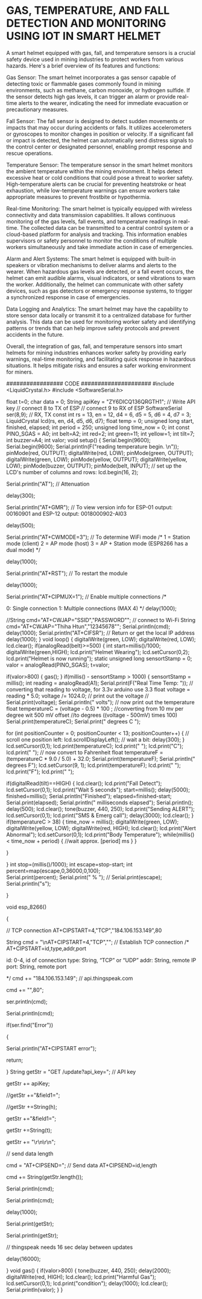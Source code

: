 # GAS, TEMPERATURE, AND FALL DETECTION AND MONITORING USING IOT IN SMART HELMET
A smart helmet equipped with gas, fall, and temperature sensors is a crucial safety device used in mining industries to protect workers from various hazards. Here's a brief overview of its features and functions:

Gas Sensor: The smart helmet incorporates a gas sensor capable of detecting toxic or flammable gases commonly found in mining environments, such as methane, carbon monoxide, or hydrogen sulfide. If the sensor detects high gas levels, it can trigger an alarm or provide real-time alerts to the wearer, indicating the need for immediate evacuation or precautionary measures.

Fall Sensor: The fall sensor is designed to detect sudden movements or impacts that may occur during accidents or falls. It utilizes accelerometers or gyroscopes to monitor changes in position or velocity. If a significant fall or impact is detected, the helmet can automatically send distress signals to the control center or designated personnel, enabling prompt response and rescue operations.

Temperature Sensor: The temperature sensor in the smart helmet monitors the ambient temperature within the mining environment. It helps detect excessive heat or cold conditions that could pose a threat to worker safety. High-temperature alerts can be crucial for preventing heatstroke or heat exhaustion, while low-temperature warnings can ensure workers take appropriate measures to prevent frostbite or hypothermia.

Real-time Monitoring: The smart helmet is typically equipped with wireless connectivity and data transmission capabilities. It allows continuous monitoring of the gas levels, fall events, and temperature readings in real-time. The collected data can be transmitted to a central control system or a cloud-based platform for analysis and tracking. This information enables supervisors or safety personnel to monitor the conditions of multiple workers simultaneously and take immediate action in case of emergencies.

Alarm and Alert Systems: The smart helmet is equipped with built-in speakers or vibration mechanisms to deliver alarms and alerts to the wearer. When hazardous gas levels are detected, or a fall event occurs, the helmet can emit audible alarms, visual indicators, or send vibrations to warn the worker. Additionally, the helmet can communicate with other safety devices, such as gas detectors or emergency response systems, to trigger a synchronized response in case of emergencies.

Data Logging and Analytics: The smart helmet may have the capability to store sensor data locally or transmit it to a centralized database for further analysis. This data can be used for monitoring worker safety and identifying patterns or trends that can help improve safety protocols and prevent accidents in the future.

Overall, the integration of gas, fall, and temperature sensors into smart helmets for mining industries enhances worker safety by providing early warnings, real-time monitoring, and facilitating quick response in hazardous situations. It helps mitigate risks and ensures a safer working environment for miners.

################# CODE ##################### 
#include <LiquidCrystal.h> 
#include <SoftwareSerial.h>

float t=0;
char data = 0; 
String apiKey = "ZY6DICQ136QRGTH1"; // Write API key
// connect 8 to TX of ESP
// connect 9 to RX of ESP 
SoftwareSerial ser(8,9); 
// RX, TX 
const int rs = 13, en = 12, d4 = 6, d5 = 5, d6 = 4, d7 = 3;
LiquidCrystal lcd(rs, en, d4, d5, d6, d7);
float temp = 0;
unsigned long start, finished, elapsed;
int period = 250; 
unsigned long time_now = 0; 
int const PINO_SGAS = A0;
int belt=A2; 
int red=2;
int green=11;
int yellow=1;
int tilt=7;
int buzzer=A4;
int valor; 
void setup()
{
Serial.begin(9600); 
Serial.begin(9600); 
Serial.println(F("reading temperature begin. \n")); 
pinMode(red, OUTPUT); 
digitalWrite(red, LOW);
pinMode(green, OUTPUT); 
digitalWrite(green, LOW); 
pinMode(yellow, OUTPUT); 
digitalWrite(yellow, LOW);
pinMode(buzzer, OUTPUT);
pinMode(belt, INPUT); // set up the LCD's number of columns and rows: 
lcd.begin(16, 2);

Serial.println("AT"); // Attenuation

delay(300);

Serial.println("AT+GMR"); // To view version info for ESP-01 output: 00160901 and ESP-12 output: 0018000902-AI03

delay(500);

Serial.println("AT+CWMODE=3"); // To determine WiFi mode /* 1 = Station mode (client) 2 = AP mode (host) 3 = AP + Station mode (ESP8266 has a dual mode) */

delay(1000);

Serial.println("AT+RST"); // To restart the module

delay(1000);

Serial.println("AT+CIPMUX=1"); // Enable multiple connections /*

0: Single connection
1: Multiple connections (MAX 4)
*/
delay(1000);

//String cmd="AT+CWJAP="SSID","PASSWORD""; // connect to Wi-Fi 
String cmd="AT+CWJAP="Thiha Htun","12345678""; 
Serial.println(cmd); 
delay(1000);
Serial.println("AT+CIFSR"); // Return or get the local IP address delay(1000); 
} 
void loop()
{ 
digitalWrite(green, LOW);
digitalWrite(red, LOW); 
lcd.clear(); 
if(analogRead(belt)>=500)
{ 
int start=millis()/1000; 
digitalWrite(green,HIGH); 
lcd.print("Helmet Wearing"); 
lcd.setCursor(0,2); 
lcd.print("Helmet is now running"); 
static unsigned long sensortStamp = 0; 
valor = analogRead(PINO_SGAS);
t=valor;

if(valor>800)
{ gas(); } 
if(millis() - sensortStamp > 1000)
{ 
sensortStamp = millis(); 
int reading = analogRead(A1);
Serial.print(F("Real Time Temp: ")); // converting that reading to voltage, for 3.3v arduino use 3.3 
float voltage = reading * 5.0; 
voltage /= 1024.0;
// print out the voltage // 
Serial.print(voltage);
Serial.println(" volts"); // now print out the temperature
float temperatureC = (voltage - 0.5) * 100 ; //converting from 10 mv per degree wit 500 mV offset //to degrees ((voltage - 500mV) times 100) 
Serial.print(temperatureC); 
Serial.print(" degrees C ");

for (int positionCounter = 0; positionCounter < 13; positionCounter++)
{ // scroll one position left:
lcd.scrollDisplayLeft(); // wait a bit:
delay(300); 
} 
lcd.setCursor(0,1);
lcd.print(temperatureC); 
lcd.print(" ");
lcd.print("C");
lcd.print(" "); // now convert to Fahrenheit 
float temperatureF = (temperatureC * 9.0 / 5.0) + 32.0;
Serial.print(temperatureF); 
Serial.println(" degrees F");
lcd.setCursor(9, 1);
lcd.print(temperatureF);
lcd.print(" ");
lcd.print("F");
lcd.print(" ");

if(digitalRead(tilt)==HIGH)
{ 
lcd.clear();
lcd.print("Fall Detect"); 
lcd.setCursor(0,1); 
lcd.print("Wait 5 seconds"); 
start=millis(); 
delay(5000);
finished=millis();
Serial.println("Finished"); 
elapsed=finished-start; 
Serial.print(elapsed);
Serial.println(" milliseconds elapsed");
Serial.println(); 
delay(500);
lcd.clear(); 
tone(buzzer, 440, 250); 
lcd.print("Sending ALERT"); 
lcd.setCursor(0,1);
lcd.print("SMS & Emerg call");
delay(3000); 
lcd.clear();
} 
if(temperatureC > 38)
{ 
time_now = millis();
digitalWrite(green, LOW); 
digitalWrite(yellow, LOW);
digitalWrite(red, HIGH);
lcd.clear();
lcd.print("Alert Abnormal"); 
lcd.setCursor(0,1); 
lcd.print("Body Temperature"); 
while(millis() < time_now + period)
{ //wait approx. [period] ms }
}

}

}
int stop=(millis()/1000); 
int escape=stop-start;
int percent=map(escape,0,36000,0,100); \
Serial.print(percent);
Serial.print(" % "); 
// Serial.print(escape);
Serial.println("s");

}

void esp_8266()

{

// TCP connection AT+CIPSTART=4,"TCP","184.106.153.149",80

String cmd = "\nAT+CIPSTART=4,\"TCP\",\"";  // Establish TCP connection
/*
 AT+CIPSTART=id,type,addr,port
 
id: 0-4, id of connection
type: String, “TCP” or “UDP”
addr: String, remote IP
port: String, remote port

*/
cmd += "184.106.153.149"; // api.thingspeak.com

cmd += "\",80";

ser.println(cmd);

Serial.println(cmd); 

if(ser.find("Error"))

{

  Serial.println("AT+CIPSTART error");

  return;

}
String getStr = "GET /update?api_key="; // API key

getStr += apiKey;

//getStr +="&field1=";

//getStr +=String(h);

getStr +="&field1=";

getStr +=String(t);

getStr += "\r\n\r\n";

// send data length

cmd = "AT+CIPSEND="; // Send data AT+CIPSEND=id,length

cmd += String(getStr.length());

Serial.println(cmd);

Serial.println(cmd);

delay(1000);

Serial.print(getStr);

Serial.println(getStr);

// thingspeak needs 16 sec delay between updates

delay(16000);

} 
void gas()
{ 
if(valor>800)
{ 
tone(buzzer, 440, 250);
delay(2000); 
digitalWrite(red, HIGH); 
lcd.clear(); 
lcd.print("Harmful Gas"); 
lcd.setCursor(0,1); 
lcd.print("condition");
delay(1000); 
lcd.clear(); 
Serial.println(valor); 
}
}
